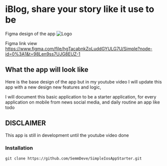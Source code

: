 # iBlog, share your story like it use to be

Figma design of the app
![Logo](https://iili.io/HldNRZ7.png)

Figma link view https://www.figma.com/file/hgTacabnkZoLuddGYULG7U/Simple?node-id=0%3A1&t=98Len9ss7UJG8EUZ-1

## What the app will look like

Here is the base design of the app but in my youtube video I will update 
this app with a new design new features and logic, 

I will document this basic application to be a starter application, 
for every application on mobile from news social media, and daily routine
an app like todo 

## DISCLAIMER
This app is still in development until the youtube video done

### Installation
```
git clone https://github.com/SemmDeve/SimpleIosAppStarter.git
```
    

